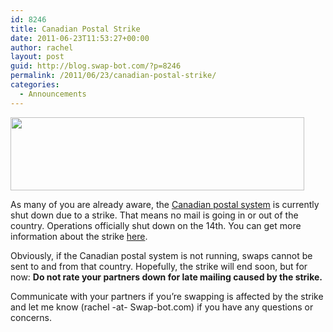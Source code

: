 ```yaml
---
id: 8246
title: Canadian Postal Strike
date: 2011-06-23T11:53:27+00:00
author: rachel
layout: post
guid: http://blog.swap-bot.com/?p=8246
permalink: /2011/06/23/canadian-postal-strike/
categories:
  - Announcements
---
```

[<img src="http://blog.swap-bot.com/wp-content/uploads/2011/06/canadapost.gif" alt="" title="canadapost" width="470" height="117" class="alignnone size-full wp-image-8247" />](http://www.canadapost.ca/cpo/mc/default.jsf)

As many of you are already aware, the [Canadian postal system](http://www.canadapost.ca/cpo/mc/default.jsf) is currently shut down due to a strike. That means no mail is going in or out of the country. Operations officially shut down on the 14th. You can get more information about the strike [here](http://media.infopost.ca/en/archives/). 

Obviously, if the Canadian postal system is not running, swaps cannot be sent to and from that country. Hopefully, the strike will end soon, but for now: **Do not rate your partners down for late mailing caused by the strike.** 

Communicate with your partners if you&#8217;re swapping is affected by the strike and let me know (rachel -at- Swap-bot.com) if you have any questions or concerns.